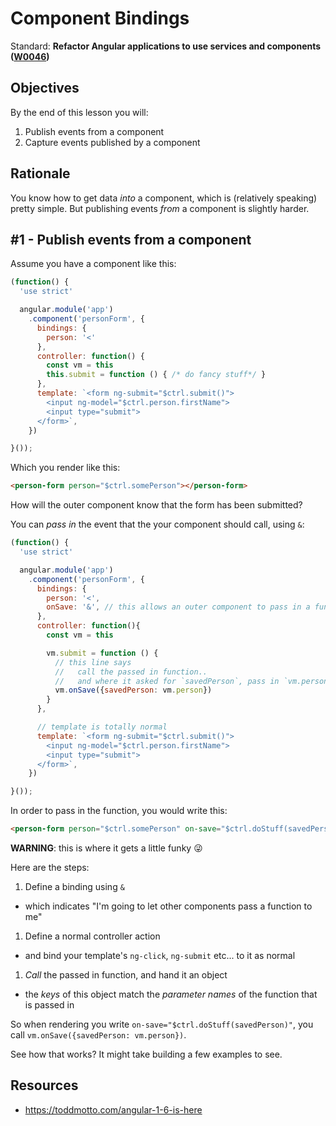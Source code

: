 # Component Bindings

Standard: **Refactor Angular applications to use services and components (<a href="#">W0046</a>)**

## Objectives

By the end of this lesson you will:

1. Publish events from a component
1. Capture events published by a component

## Rationale

You know how to get data _into_ a component, which is (relatively speaking) pretty simple.  But publishing events _from_ a component is slightly harder.

## #1 - Publish events from a component

Assume you have a component like this:

```js
(function() {
  'use strict'

  angular.module('app')
    .component('personForm', {
      bindings: {
        person: '<'
      },
      controller: function() {
        const vm = this
        this.submit = function () { /* do fancy stuff*/ }
      },
      template: `<form ng-submit="$ctrl.submit()">
        <input ng-model="$ctrl.person.firstName">
        <input type="submit">
      </form>`,
    })

}());
```

Which you render like this:

```html
<person-form person="$ctrl.somePerson"></person-form>
```

How will the outer component know that the form has been submitted?

You can _pass in_ the event that the your component should call, using `&`:

```js
(function() {
  'use strict'

  angular.module('app')
    .component('personForm', {
      bindings: {
        person: '<',
        onSave: '&', // this allows an outer component to pass in a function, basically
      },
      controller: function(){
        const vm = this

        vm.submit = function () {
          // this line says
          //   call the passed in function..
          //   and where it asked for `savedPerson`, pass in `vm.person`
          vm.onSave({savedPerson: vm.person})
        }
      },

      // template is totally normal
      template: `<form ng-submit="$ctrl.submit()">
        <input ng-model="$ctrl.person.firstName">
        <input type="submit">
      </form>`,
    })

}());
```

In order to pass in the function, you would write this:

```html
<person-form person="$ctrl.somePerson" on-save="$ctrl.doStuff(savedPerson)"></person-form>
```

**WARNING**: this is where it gets a little funky 😜

Here are the steps:

1. Define a binding using `&`
  - which indicates "I'm going to let other components pass a function to me"
1. Define a normal controller action
  - and bind your template's `ng-click`, `ng-submit` etc... to it as normal
1. _Call_ the passed in function, and hand it an object
  - the _keys_ of this object match the _parameter names_ of the function that is passed in

So when rendering you write `on-save="$ctrl.doStuff(savedPerson)"`, you call `vm.onSave({savedPerson: vm.person})`.

See how that works?  It might take building a few examples to see.

## Resources

- https://toddmotto.com/angular-1-6-is-here
